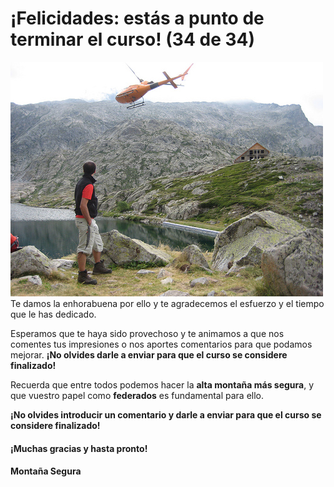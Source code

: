 # ¡Felicidades: estás a punto de terminar el curso! (34 de 34)

![Felicidades!](img/3925140969_f0748acc00.jpg)Te damos la enhorabuena por ello y te agradecemos el esfuerzo y el tiempo que le has dedicado.

Esperamos que te haya sido provechoso y te animamos a que nos comentes tus impresiones o nos aportes comentarios para que podamos mejorar. **¡No olvides darle a enviar para que el curso se considere finalizado!**  

Recuerda que entre todos podemos hacer la **alta montaña más segura**, y que vuestro papel como **federados** es fundamental para ello.

**¡No olvides introducir un comentario y darle a enviar para que el curso se considere finalizado!**

#### ¡Muchas gracias y hasta pronto!

#### Montaña Segura